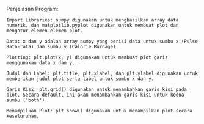 Penjelasan Program:

    Import Libraries: numpy digunakan untuk menghasilkan array data numerik, dan matplotlib.pyplot digunakan untuk membuat plot dan mengatur elemen-elemen plot.

    Data: x dan y adalah array numpy yang berisi data untuk sumbu x (Pulse Rata-rata) dan sumbu y (Calorie Burnage).

    Plotting: plt.plot(x, y) digunakan untuk membuat plot garis menggunakan data x dan y.

    Judul dan Label: plt.title, plt.xlabel, dan plt.ylabel digunakan untuk memberikan judul plot serta label untuk sumbu x dan y.

    Garis Kisi: plt.grid() digunakan untuk menambahkan garis kisi pada plot. Secara default, ini akan menambahkan garis kisi untuk kedua sumbu ('both').

    Menampilkan Plot: plt.show() digunakan untuk menampilkan plot secara keseluruhan.